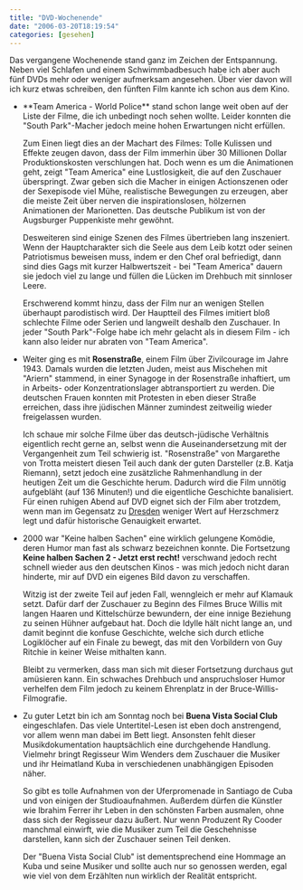 ```yaml
---
title: "DVD-Wochenende"
date: "2006-03-20T18:19:54"
categories: [gesehen]
---
```


Das vergangene Wochenende stand ganz im Zeichen der Entspannung. Neben viel Schlafen und einem Schwimmbadbesuch habe ich aber auch fünf DVDs mehr oder weniger aufmerksam angesehen. Über vier davon will ich kurz etwas schreiben, den fünften Film kannte ich schon aus dem Kino.

<ul>
	<li>**Team America - World Police** stand schon lange weit oben auf der Liste der Filme, die ich unbedingt noch sehen wollte. Leider konnten die "South Park"-Macher jedoch meine hohen Erwartungen nicht erfüllen.

Zum Einen liegt dies an der Machart des Filmes: Tolle Kulissen und Effekte zeugen davon, dass der Film immerhin über 30 Millionen Dollar Produktionskosten verschlungen hat. Doch wenn es um die Animationen geht, zeigt "Team America" eine Lustlosigkeit, die auf den Zuschauer überspringt. Zwar geben sich die Macher in einigen Actionszenen oder der Sexepisode viel Mühe, realistische Bewegungen zu erzeugen, aber die meiste Zeit über nerven die inspirationslosen, hölzernen Animationen der Marionetten. Das deutsche Publikum ist von der Augsburger Puppenkiste mehr gewöhnt.

Desweiteren sind einige Szenen des Filmes übertrieben lang inszeniert. Wenn der Hauptcharakter sich die Seele aus dem Leib kotzt oder seinen Patriotismus beweisen muss, indem er den Chef oral befriedigt, dann sind dies Gags mit kurzer Halbwertszeit - bei "Team America" dauern sie jedoch viel zu lange und füllen die Lücken im Drehbuch mit sinnloser Leere.

Erschwerend kommt hinzu, dass der Film nur an wenigen Stellen überhaupt parodistisch wird. Der Hauptteil des Filmes imitiert bloß schlechte Filme oder Serien und langweilt deshalb den Zuschauer. In jeder "South Park"-Folge habe ich mehr gelacht als in diesem Film - ich kann also leider nur abraten von "Team America".</li>
	<li>Weiter ging es mit **Rosenstraße**, einem Film über Zivilcourage im Jahre 1943. Damals wurden die letzten Juden, meist aus Mischehen mit "Ariern" stammend, in einer Synagoge in der Rosenstraße inhaftiert, um in Arbeits- oder Konzentrationslager abtransportiert zu werden. Die deutschen Frauen konnten mit Protesten in eben dieser Straße erreichen, dass ihre jüdischen Männer zumindest zeitweilig wieder freigelassen wurden.

Ich schaue mir solche Filme über das deutsch-jüdische Verhältnis eigentlich recht gerne an, selbst wenn die Auseinandersetzung mit der Vergangenheit zum Teil schwierig ist. "Rosenstraße" von Margarethe von Trotta meistert diesen Teil auch dank der guten Darsteller (z.B. Katja Riemann), setzt jedoch eine zusätzliche Rahmenhandlung in der heutigen Zeit um die Geschichte herum. Dadurch wird die Film unnötig aufgebläht (auf 136 Minuten!) und die eigentliche Geschichte banalisiert. Für einen ruhigen Abend auf DVD eignet sich der Film aber trotzdem, wenn man im Gegensatz zu [Dresden](/2006/03/13/dresden/) weniger Wert auf Herzschmerz legt und dafür historische Genauigkeit erwartet.</li>
	<li>2000 war "Keine halben Sachen" eine wirklich gelungene Komödie, deren Humor man fast als schwarz bezeichnen konnte. Die Fortsetzung **Keine halben Sachen 2 - Jetzt erst recht!** verschwand jedoch recht schnell wieder aus den deutschen Kinos - was mich jedoch nicht daran hinderte, mir auf DVD ein eigenes Bild davon zu verschaffen.

Witzig ist der zweite Teil auf jeden Fall, wenngleich er mehr auf Klamauk setzt. Dafür darf der Zuschauer zu Beginn des Filmes Bruce Willis mit langen Haaren und Kittelschürze bewundern, der eine innige Beziehung zu seinen Hühner aufgebaut hat. Doch die Idylle hält nicht lange an, und damit beginnt die konfuse Geschichte, welche sich durch etliche Logiklöcher auf ein Finale zu bewegt, das mit den Vorbildern von Guy Ritchie in keiner Weise mithalten kann.

Bleibt zu vermerken, dass man sich mit dieser Fortsetzung durchaus gut amüsieren kann. Ein schwaches Drehbuch und anspruchsloser Humor verhelfen dem Film jedoch zu keinem Ehrenplatz in der Bruce-Willis-Filmografie.</li>
	<li>Zu guter Letzt bin ich am Sonntag noch bei **Buena Vista Social Club** eingeschlafen. Das viele Untertitel-Lesen ist eben doch anstrengend, vor allem wenn man dabei im Bett liegt. Ansonsten fehlt dieser Musikdokumentation hauptsächlich eine durchgehende Handlung. Vielmehr bringt Regisseur Wim Wenders dem Zuschauer die Musiker und ihr Heimatland Kuba in verschiedenen unabhängigen Episoden näher.

So gibt es tolle Aufnahmen von der Uferpromenade in Santiago de Cuba und von einigen der Studioaufnahmen. Außerdem dürfen die Künstler wie Ibrahim Ferrer ihr Leben in den schönsten Farben ausmalen, ohne dass sich der Regisseur dazu äußert. Nur wenn Produzent Ry Cooder manchmal einwirft, wie die Musiker zum Teil die Geschehnisse darstellen, kann sich der Zuschauer seinen Teil denken.

Der "Buena Vista Social Club" ist dementsprechend eine Hommage an Kuba und seine Musiker und sollte auch nur so genossen werden, egal wie viel von dem Erzählten nun wirklich der Realität entspricht.</li>
</ul>
